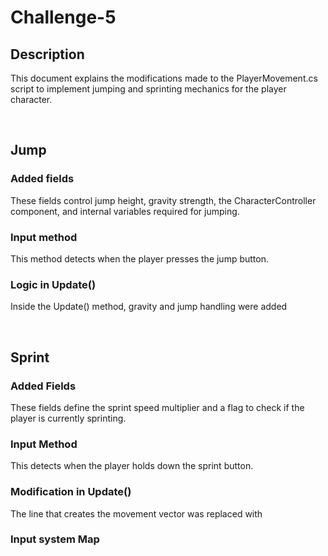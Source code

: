 # Challenge-5
## Description
This document explains the modifications made to the PlayerMovement.cs script to implement jumping and sprinting mechanics for the player character.

<br>

## Jump

### Added fields

These fields control jump height, gravity strength, the CharacterController component, and internal variables required for jumping.

### Input method

This method detects when the player presses the jump button.

### Logic in Update()

Inside the Update() method, gravity and jump handling were added

<br>

## Sprint

### Added Fields

These fields define the sprint speed multiplier and a flag to check if the player is currently sprinting.

### Input Method

This detects when the player holds down the sprint button.

### Modification in Update()

The line that creates the movement vector was replaced with

### Input system Map
